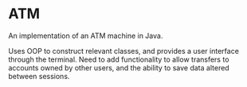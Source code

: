 # ATM
An implementation of an ATM machine in Java. 

Uses OOP to construct relevant classes, and provides a user interface through the terminal.
Need to add functionality to allow transfers to accounts owned by other users, and the ability to save data altered between sessions.
